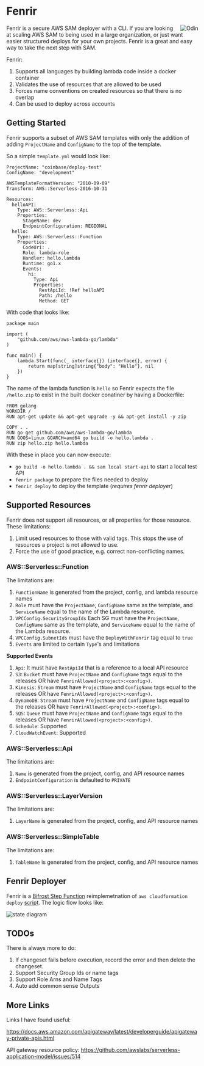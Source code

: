 # Fenrir

<img src="./assets/logo.png" align="right" alt="Odin" />

Fenrir is a secure AWS SAM deployer with a CLI. If you are looking at scaling AWS SAM to being used in a large organization, or just want easier structured deploys for your own projects. Fenrir is a great and easy way to take the next step with SAM.

Fenrir:

1. Supports all languages by building lambda code inside a docker container
2. Validates the use of resources that are allowed to be used
3. Forces name conventions on created resources so that there is no overlap
4. Can be used to deploy across accounts

## Getting Started

Fenrir supports a subset of AWS SAM templates with only the addition of adding `ProjectName` and `ConfigName` to the top of the template.

So a simple `template.yml` would look like:

```
ProjectName: "coinbase/deploy-test"
ConfigName: "development"

AWSTemplateFormatVersion: "2010-09-09"
Transform: AWS::Serverless-2016-10-31

Resources:
  helloAPI:
    Type: AWS::Serverless::Api
    Properties:
      StageName: dev
      EndpointConfiguration: REGIONAL
  hello:
    Type: AWS::Serverless::Function
    Properties:
      CodeUri: .
      Role: lambda-role
      Handler: hello.lambda
      Runtime: go1.x
      Events:
        hi:
          Type: Api
          Properties:
            RestApiId: !Ref helloAPI
            Path: /hello
            Method: GET
```

With code that looks like:

```
package main

import (
	"github.com/aws/aws-lambda-go/lambda"
)

func main() {
	lambda.Start(func(_ interface{}) (interface{}, error) {
		return map[string]string{"body": "Hello"}, nil
	})
}
```

The name of the lambda function is `hello` so Fenrir expects the file `/hello.zip` to exist in the built docker conatiner by having a Dockerfile:

```
FROM golang
WORKDIR /
RUN apt-get update && apt-get upgrade -y && apt-get install -y zip

COPY . .
RUN go get github.com/aws/aws-lambda-go/lambda
RUN GOOS=linux GOARCH=amd64 go build -o hello.lambda .
RUN zip hello.zip hello.lambda
```

With these in place you can now execute:

* `go build -o hello.lambda . && sam local start-api` to start a local test API
* `fenrir package` to prepare the files needed to deploy
* `fenrir deploy` to deploy the template (*requires fenrir deployer*)

## Supported Resources

Fenrir does not support all resources, or all properties for those resource. These limitations:

1. Limit used resources to those with valid tags. This stops the use of resources a project is not allowed to use.
2. Force the use of good practice, e.g. correct non-conflicting names.

### AWS::Serverless::Function

The limitations are:

1. `FunctionName` is generated from the project, config, and lambda resource names
1. `Role` must have the `ProjectName`, `ConfigName` same as the template, and `ServiceName` equal to the name of the Lambda resource.
1. `VPCConfig.SecurityGroupIds` Each SG must have the `ProjectName`, `ConfigName` same as the template, and `ServiceName` equal to the name of the Lambda resource.
1. `VPCConfig.SubnetIds` must have the `DeployWithFenrir` tag equal to `true`
1. `Events` are limited to certain `Type`'s and limitations

**Supported Events**

1. `Api`: It must have `RestApiId` that is a reference to a local API resource
1. `S3`: `Bucket` must have `ProjectName` and `ConfigName` tags equal to the releases OR have `FenrirAllowed(<project>:<config>)`.
1. `Kinesis`: `Stream` must have `ProjectName` and `ConfigName` tags equal to the releases OR have `FenrirAllowed(<project>:<config>)`.
1. `DynamoDB`: `Stream` must have `ProjectName` and `ConfigName` tags equal to the releases OR have `FenrirAllowed(<project>:<config>)`.
1. `SQS`: `Queue` must have `ProjectName` and `ConfigName` tags equal to the releases OR have `FenrirAllowed(<project>:<config>)`.
1. `Schedule`: Supported
1. `CloudWatchEvent`: Supported

### AWS::Serverless::Api

The limitations are:

1. `Name` is generated from the project, config, and API resource names
1. `EndpointConfiguration` is defaulted to `PRIVATE`

### AWS::Serverless::LayerVersion

The limitations are:

1. `LayerName` is generated from the project, config, and API resource names

### AWS::Serverless::SimpleTable

The limitations are:

1. `TableName` is generated from the project, config, and API resource names


## Fenrir Deployer

Fenrir is a [Bifrost Step Function](https://github.com/coinbase/bifrost) reimplemetnation of `aws cloudformation deploy` [script](https://github.com/aws/aws-cli/blob/master/awscli/customizations/cloudformation/deployer.py). The logic flow looks like:

<img src="./assets/sm.png" alt="state diagram"/>

## TODOs

There is always more to do:

1. If changeset fails before execution, record the error and then delete the changeset.
1. Support Security Group Ids or name tags
1. Support Role Arns and Name Tags
1. Auto add common sense Outputs

## More Links

Links I have found useful:

https://docs.aws.amazon.com/apigateway/latest/developerguide/apigateway-private-apis.html

API gateway resource policy:
https://github.com/awslabs/serverless-application-model/issues/514
